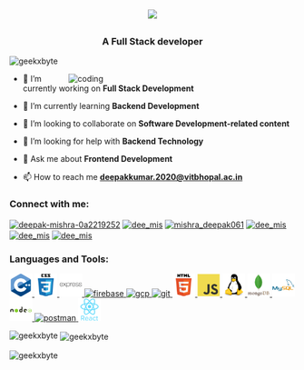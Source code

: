 <h1 align="center"> 
    <img src="https://readme-typing-svg.herokuapp.com/?font=Righteous&size=35&&center=true&vCenter=true&width=500&height=70&duration=4000&lines=Hi+There!+👋;+I'm+Deepak+Mishra!;" />
</h1>  
<h3 align="center" color="F7F7F7">A Full Stack developer</h3>
  
<p align="left"> <img src="https://komarev.com/ghpvc/?username=geekxbyte&label=Profile%20views&color=0e75b6&style=flat" alt="geekxbyte" /> </p>
 
<img align="right" alt="coding" width="400" src="https://user-images.githubusercontent.com/55389276/140866485-8fb1c876-9a8f-4d6a-98dc-08c4981eaf70.gif">

- 🔭 I’m currently working on **Full Stack Development**

- 🌱 I’m currently learning **Backend Development**

- 👯 I’m looking to collaborate on **Software Development-related content**

- 🤝 I’m looking for help with **Backend Technology**

- 💬 Ask me about **Frontend Development**

- 📫 How to reach me **deepakkumar.2020@vitbhopal.ac.in**

<h3 align="left">Connect with me:</h3>
<p align="left">
<a href="https://linkedin.com/in/deepak-mishra-0a2219252" target="blank"><img align="center" src="https://raw.githubusercontent.com/rahuldkjain/github-profile-readme-generator/master/src/images/icons/Social/linked-in-alt.svg" alt="deepak-mishra-0a2219252" height="30" width="40" /></a>
<a href="https://www.codechef.com/users/dee_mis" target="blank"><img align="center" src="https://cdn.jsdelivr.net/npm/simple-icons@3.1.0/icons/codechef.svg" alt="dee_mis" height="30" width="40" /></a>
<a href="https://www.hackerrank.com/mishra_deepak061" target="blank"><img align="center" src="https://raw.githubusercontent.com/rahuldkjain/github-profile-readme-generator/master/src/images/icons/Social/hackerrank.svg" alt="mishra_deepak061" height="30" width="40" /></a>
<a href="https://codeforces.com/profile/dee_mis" target="blank"><img align="center" src="https://raw.githubusercontent.com/rahuldkjain/github-profile-readme-generator/master/src/images/icons/Social/codeforces.svg" alt="dee_mis" height="30" width="40" /></a>
<a href="https://www.leetcode.com/dee_mis" target="blank"><img align="center" src="https://raw.githubusercontent.com/rahuldkjain/github-profile-readme-generator/master/src/images/icons/Social/leet-code.svg" alt="dee_mis" height="30" width="40" /></a>
<a href="https://auth.geeksforgeeks.org/user/dee_mis" target="blank"><img align="center" src="https://raw.githubusercontent.com/rahuldkjain/github-profile-readme-generator/master/src/images/icons/Social/geeks-for-geeks.svg" alt="dee_mis" height="30" width="40" /></a>
</p>

<h3 align="left">Languages and Tools:</h3>
<p align="left"> <a href="https://www.w3schools.com/cpp/" target="_blank" rel="noreferrer"> <img src="https://raw.githubusercontent.com/devicons/devicon/master/icons/cplusplus/cplusplus-original.svg" alt="cplusplus" width="40" height="40"/> </a> <a href="https://www.w3schools.com/css/" target="_blank" rel="noreferrer"> <img src="https://raw.githubusercontent.com/devicons/devicon/master/icons/css3/css3-original-wordmark.svg" alt="css3" width="40" height="40"/> </a> <a href="https://expressjs.com" target="_blank" rel="noreferrer"> <img src="https://raw.githubusercontent.com/devicons/devicon/master/icons/express/express-original-wordmark.svg" alt="express" width="40" height="40"/> </a> <a href="https://firebase.google.com/" target="_blank" rel="noreferrer"> <img src="https://www.vectorlogo.zone/logos/firebase/firebase-icon.svg" alt="firebase" width="40" height="40"/> </a> <a href="https://cloud.google.com" target="_blank" rel="noreferrer"> <img src="https://www.vectorlogo.zone/logos/google_cloud/google_cloud-icon.svg" alt="gcp" width="40" height="40"/> </a> <a href="https://git-scm.com/" target="_blank" rel="noreferrer"> <img src="https://www.vectorlogo.zone/logos/git-scm/git-scm-icon.svg" alt="git" width="40" height="40"/> </a> <a href="https://www.w3.org/html/" target="_blank" rel="noreferrer"> <img src="https://raw.githubusercontent.com/devicons/devicon/master/icons/html5/html5-original-wordmark.svg" alt="html5" width="40" height="40"/> </a> <a href="https://developer.mozilla.org/en-US/docs/Web/JavaScript" target="_blank" rel="noreferrer"> <img src="https://raw.githubusercontent.com/devicons/devicon/master/icons/javascript/javascript-original.svg" alt="javascript" width="40" height="40"/> </a> <a href="https://www.linux.org/" target="_blank" rel="noreferrer"> <img src="https://raw.githubusercontent.com/devicons/devicon/master/icons/linux/linux-original.svg" alt="linux" width="40" height="40"/> </a> <a href="https://www.mongodb.com/" target="_blank" rel="noreferrer"> <img src="https://raw.githubusercontent.com/devicons/devicon/master/icons/mongodb/mongodb-original-wordmark.svg" alt="mongodb" width="40" height="40"/> </a> <a href="https://www.mysql.com/" target="_blank" rel="noreferrer"> <img src="https://raw.githubusercontent.com/devicons/devicon/master/icons/mysql/mysql-original-wordmark.svg" alt="mysql" width="40" height="40"/> </a> <a href="https://nodejs.org" target="_blank" rel="noreferrer"> <img src="https://raw.githubusercontent.com/devicons/devicon/master/icons/nodejs/nodejs-original-wordmark.svg" alt="nodejs" width="40" height="40"/> </a> <a href="https://postman.com" target="_blank" rel="noreferrer"> <img src="https://www.vectorlogo.zone/logos/getpostman/getpostman-icon.svg" alt="postman" width="40" height="40"/> </a> <a href="https://reactjs.org/" target="_blank" rel="noreferrer"> <img src="https://raw.githubusercontent.com/devicons/devicon/master/icons/react/react-original-wordmark.svg" alt="react" width="40" height="40"/> </a> </p>

<p><img align="left" src="https://github-readme-stats.vercel.app/api/top-langs?username=geekxbyte&show_icons=true&locale=en&layout=compact" alt="geekxbyte" /></p>

<p>&nbsp;<img align="center" src="https://github-readme-stats.vercel.app/api?username=geekxbyte&show_icons=true&locale=en" alt="geekxbyte" /></p>

<p><img align="center" src="https://github-readme-streak-stats.herokuapp.com/?user=geekxbyte&" alt="geekxbyte" /></p>
